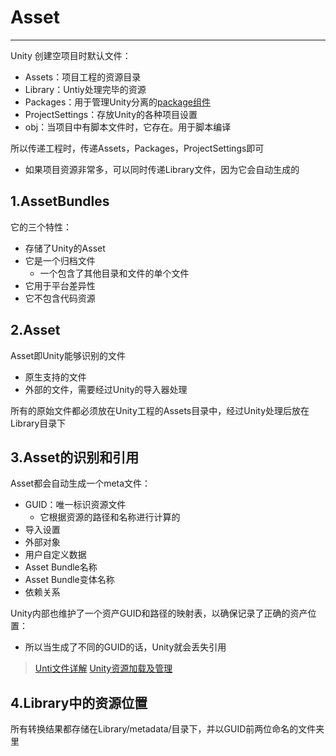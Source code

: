 # Asset
---

Unity 创建空项目时默认文件：
- Assets：项目工程的资源目录
- Library：Untiy处理完毕的资源
- Packages：用于管理Unity分离的[package组件](https://zhuanlan.zhihu.com/p/77058380)
- ProjectSettings：存放Unity的各种项目设置
- obj：当项目中有脚本文件时，它存在。用于脚本编译

所以传递工程时，传递Assets，Packages，ProjectSettings即可
- 如果项目资源非常多，可以同时传递Library文件，因为它会自动生成的

## 1.AssetBundles

它的三个特性：
- 存储了Unity的Asset
- 它是一个归档文件
	- 一个包含了其他目录和文件的单个文件
- 它用于平台差异性
- 它不包含代码资源

## 2.Asset

Asset即Unity能够识别的文件
- 原生支持的文件
- 外部的文件，需要经过Unity的导入器处理

所有的原始文件都必须放在Unity工程的Assets目录中，经过Unity处理后放在Library目录下

## 3.Asset的识别和引用

Asset都会自动生成一个meta文件：
- GUID：唯一标识资源文件
	- 它根据资源的路径和名称进行计算的
- 导入设置
- 外部对象
- 用户自定义数据
- Asset Bundle名称
- Asset Bundle变体名称
- 依赖关系

Unity内部也维护了一个资产GUID和路径的映射表，以确保记录了正确的资产位置：
- 所以当生成了不同的GUID的话，Unity就会丢失引用

>[Unti文件详解](https://blog.uwa4d.com/archives/USparkle_inf_UnityEngine.html)
>[Unity资源加载及管理](https://mp.weixin.qq.com/s/0XFQt8LmqoTxxst_kKDMjw?)

## 4.Library中的资源位置

所有转换结果都存储在Library/metadata/目录下，并以GUID前两位命名的文件夹里